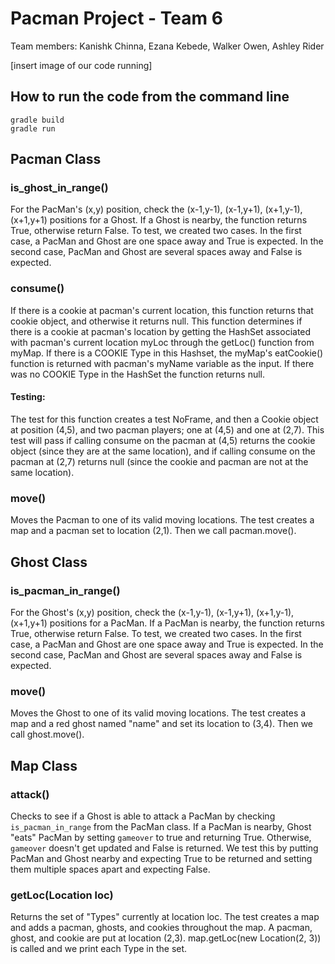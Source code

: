 # Pacman Project - Team 6
Team members: Kanishk Chinna, Ezana Kebede, Walker Owen, Ashley Rider

[insert image of our code running]

## How to run the code from the command line
```
gradle build
gradle run 
```

## Pacman Class

### is_ghost_in_range()
For the PacMan's (x,y) position, check the (x-1,y-1), (x-1,y+1), (x+1,y-1), (x+1,y+1) positions for a Ghost. If a Ghost is nearby, the function returns True, otherwise return False. To test, we created two cases. In the first case, a PacMan and Ghost are one space away and True is expected. In the second case, PacMan and Ghost are several spaces away and False is expected.

### consume()
If there is a cookie at pacman's current location, this function returns that cookie object, and otherwise it returns null.
This function determines if there is a cookie at pacman's location by getting the HashSet associated with pacman's current location myLoc through the getLoc() function from myMap.
If there is a COOKIE Type in this Hashset, the myMap's eatCookie() function is returned with pacman's myName variable as the input. If there was no COOKIE Type in the HashSet the function returns null.

#### Testing:
The test for this function creates a test NoFrame, and then a Cookie object at position (4,5), and two pacman players; one at (4,5) and one at (2,7).
This test will pass if calling consume on the pacman at (4,5) returns the cookie object (since they are at the same location), and if calling consume on the pacman at (2,7) returns null (since the cookie and pacman are not at the same location).

### move()
Moves the Pacman to one of its valid moving locations.
The test creates a map and a pacman set to location (2,1). Then we call pacman.move().

## Ghost Class

### is_pacman_in_range()
For the Ghost's (x,y) position, check the (x-1,y-1), (x-1,y+1), (x+1,y-1), (x+1,y+1) positions for a PacMan. If a PacMan is nearby, the function returns True, otherwise return False. To test, we created two cases. In the first case, a PacMan and Ghost are one space away and True is expected. In the second case, PacMan and Ghost are several spaces away and False is expected.

### move()
Moves the Ghost to one of its valid moving locations.
The test creates a map and a red ghost named "name" and set its location to (3,4). Then we call ghost.move().

## Map Class

### attack()
Checks to see if a Ghost is able to attack a PacMan by checking `is_pacman_in_range` from the PacMan class. If a PacMan is nearby, Ghost "eats" PacMan by setting `gameover` to true and returning True. Otherwise, `gameover` doesn't get updated and False is returned. We test this by putting PacMan and Ghost nearby and expecting True to be returned and setting them multiple spaces apart and expecting False.

### getLoc(Location loc)
Returns the set of "Types" currently at location loc.
The test creates a map and adds a pacman, ghosts, and cookies throughout the map. A pacman, ghost, and cookie are put at location (2,3). map.getLoc(new Location(2, 3)) is called and we print each Type in the set.
